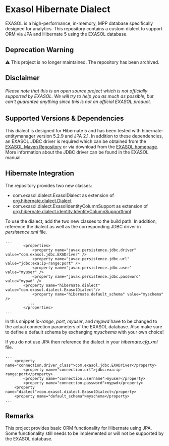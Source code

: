 # Exasol Hibernate Dialect

EXASOL is a high-performance, in-memory, MPP database specifically designed for analytics. This repository contains a custom dialect to support ORM via JPA and Hibernate 5 using the EXASOL database.

## Deprecation Warning

⚠ This project is no longer maintained. The repository has been archived.

## Disclaimer

###### Please note that this is an open source project which is not officially supported by EXASOL. We will try to help you as much as possible, but can't guarantee anything since this is not an official EXASOL product.

## Supported Versions & Dependencies
This dialect is designed for Hibernate 5 and has been tested with hibernate-entitymanager version 5.2.9 and JPA 2.1. In addition to these dependencies, an EXASOL JDBC driver is required which can be obtained from the [EXASOL Maven Repository](https://maven.exasol.com) or via download from the [EXASOL homepage](http://www.exasol.com). More information about the JDBC driver can be found in the EXASOL manual.

## Hibernate Integration

The repository provides two new classes: 
- com.exasol.dialect.ExasolDialect as extension of [org.hibernate.dialect.Dialect](http://docs.jboss.org/hibernate/orm/5.0/javadocs/org/hibernate/dialect/Dialect.html)
- com.exasol.dialect.ExasolIdentityColumnSupport as extension of [org.hibernate.dialect.identity.IdentityColumnSupportImpl](http://docs.jboss.org/hibernate/orm/5.0/javadocs/org/hibernate/dialect/identity/IdentityColumnSupportImpl.html)

To use the dialect, add the two new classes to the build path. In addition, reference the dialect as well as the corresponding JDBC driver in *persistence.xml* file.

```
...
        <properties>
            <property name="javax.persistence.jdbc.driver" value="com.exasol.jdbc.EXADriver" />
            <property name="javax.persistence.jdbc.url" value="jdbc:exa:ip-range:port" />
            <property name="javax.persistence.jdbc.user" value="myuser" />
            <property name="javax.persistence.jdbc.password" value="mypwd" />
	    <property name="hibernate.dialect" value="com.exasol.dialect.ExasolDialect"/>
            <property name="hibernate.default_schema" value="myschema" />
          ...
        </properties>
...
```
In this snippet *ip-range*, *port*, *myuser*, and *mypwd* have to be changed to the actual connection parameters of the EXASOL database. Also make sure to define a default schema by exchanging *myschema* with your own choice!

If you do not use JPA then reference the dialect in your *hibernate.cfg.xml* file.
```
...
 	<property name="connection.driver_class">com.exasol.jdbc.EXADriver</property>
        <property name="connection.url">jdbc:exa:ip-range:port</property>
        <property name="connection.username">myuser</property>
        <property name="connection.password">mypwd</property>
	<property name="dialect">com.exasol.dialect.ExasolDialect</property>
	<property name="default_schema">myschema</property>
...
```

## Remarks
This project provides basic ORM functionality for Hibernate using JPA. Some functionality still needs to be implemented or will not be supported by the EXASOL database.


